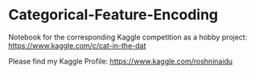 # Categorical-Feature-Encoding
Notebook for the corresponding Kaggle competition as a hobby project: https://www.kaggle.com/c/cat-in-the-dat 

Please find my Kaggle Profile:
https://www.kaggle.com/roshninaidu
